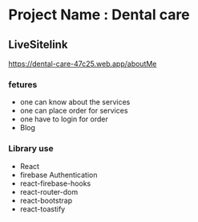 # Project Name : Dental care

## LiveSitelink

https://dental-care-47c25.web.app/aboutMe

### fetures

- one can know about the services
- one can place order for services
- one have to login for order
- Blog

### Library use

- React
- firebase Authentication
- react-firebase-hooks
- react-router-dom
- react-bootstrap
- react-toastify
